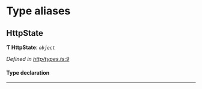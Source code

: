 

# Type aliases

<a id="httpstate"></a>

##  HttpState

**Ƭ HttpState**: *`object`*

*Defined in [http/types.ts:9](https://github.com/polkadot-js/api/blob/67a1bcc/packages/rpc-provider/src/http/types.ts#L9)*

#### Type declaration

___

